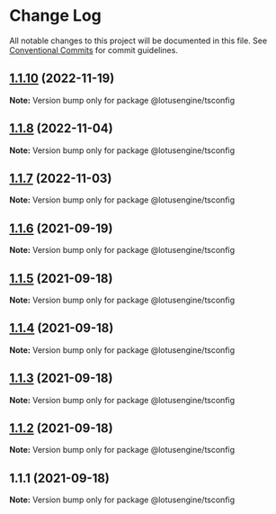# Change Log

All notable changes to this project will be documented in this file.
See [Conventional Commits](https://conventionalcommits.org) for commit guidelines.

## [1.1.10](https://github.com/lotusengine/config/compare/@lotusengine/tsconfig@1.1.9...@lotusengine/tsconfig@1.1.10) (2022-11-19)

**Note:** Version bump only for package @lotusengine/tsconfig





## [1.1.8](https://github.com/lotusengine/config/compare/@lotusengine/tsconfig@1.1.7...@lotusengine/tsconfig@1.1.8) (2022-11-04)

**Note:** Version bump only for package @lotusengine/tsconfig





## [1.1.7](https://github.com/lotusengine/config/compare/@lotusengine/tsconfig@1.1.6...@lotusengine/tsconfig@1.1.7) (2022-11-03)

**Note:** Version bump only for package @lotusengine/tsconfig





## [1.1.6](https://github.com/lotusengine/config/compare/@lotusengine/tsconfig@1.1.5...@lotusengine/tsconfig@1.1.6) (2021-09-19)

**Note:** Version bump only for package @lotusengine/tsconfig





## [1.1.5](https://github.com/lotusengine/config/compare/@lotusengine/tsconfig@1.1.4...@lotusengine/tsconfig@1.1.5) (2021-09-18)

**Note:** Version bump only for package @lotusengine/tsconfig





## [1.1.4](https://github.com/lotusengine/config/compare/@lotusengine/tsconfig@1.1.3...@lotusengine/tsconfig@1.1.4) (2021-09-18)

**Note:** Version bump only for package @lotusengine/tsconfig





## [1.1.3](https://github.com/lotusengine/config/compare/@lotusengine/tsconfig@1.1.2...@lotusengine/tsconfig@1.1.3) (2021-09-18)

**Note:** Version bump only for package @lotusengine/tsconfig





## [1.1.2](https://github.com/lotusengine/config/compare/@lotusengine/tsconfig@1.1.1...@lotusengine/tsconfig@1.1.2) (2021-09-18)

**Note:** Version bump only for package @lotusengine/tsconfig





## 1.1.1 (2021-09-18)

**Note:** Version bump only for package @lotusengine/tsconfig
